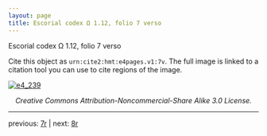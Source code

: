 ```yaml
---
layout: page
title: Escorial codex Ω 1.12, folio 7 verso
---
```


Escorial codex Ω 1.12, folio 7 verso

Cite this object as `urn:cite2:hmt:e4pages.v1:7v`.  The full image is linked to a citation tool you can use to cite regions of the image.

[![e4_239](http://www.homermultitext.org/iipsrv?IIIF=/project/homer/pyramidal/deepzoom/hmt/e4img/2017a/e4_239.tif/full/800,/0/default.jpg)](http://www.homermultitext.org/ict2/?urn=urn:cite2:hmt:e4img.2017a:e4_239) 

<p style="text-align: center; font-style: italic;">Creative Commons Attribution-Noncommercial-Share Alike 3.0 License.</p>

---

previous: [7r](../7r/) | next: [8r](../8r/)